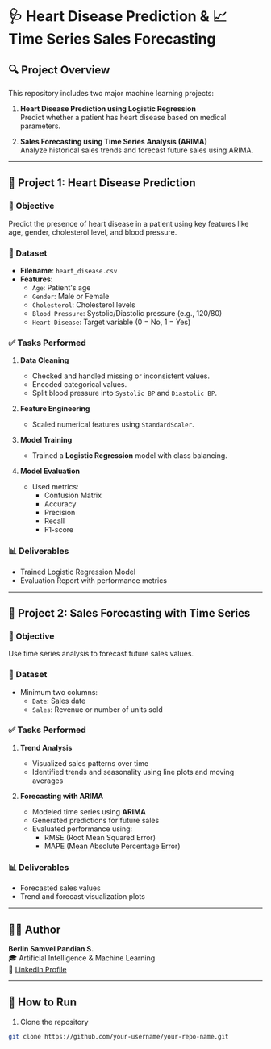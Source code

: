 # 🩺 Heart Disease Prediction & 📈 Time Series Sales Forecasting

## 🔍 Project Overview

This repository includes two major machine learning projects:

1. **Heart Disease Prediction using Logistic Regression**  
   Predict whether a patient has heart disease based on medical parameters.

2. **Sales Forecasting using Time Series Analysis (ARIMA)**  
   Analyze historical sales trends and forecast future sales using ARIMA.

---

## 📁 Project 1: Heart Disease Prediction

### 🎯 Objective
Predict the presence of heart disease in a patient using key features like age, gender, cholesterol level, and blood pressure.

### 📂 Dataset
- **Filename**: `heart_disease.csv`
- **Features**:
  - `Age`: Patient's age
  - `Gender`: Male or Female
  - `Cholesterol`: Cholesterol levels
  - `Blood Pressure`: Systolic/Diastolic pressure (e.g., 120/80)
  - `Heart Disease`: Target variable (0 = No, 1 = Yes)

### ✅ Tasks Performed
1. **Data Cleaning**
   - Checked and handled missing or inconsistent values.
   - Encoded categorical values.
   - Split blood pressure into `Systolic BP` and `Diastolic BP`.

2. **Feature Engineering**
   - Scaled numerical features using `StandardScaler`.

3. **Model Training**
   - Trained a **Logistic Regression** model with class balancing.

4. **Model Evaluation**
   - Used metrics:
     - Confusion Matrix
     - Accuracy
     - Precision
     - Recall
     - F1-score

### 📊 Deliverables
- Trained Logistic Regression Model
- Evaluation Report with performance metrics

---

## 📁 Project 2: Sales Forecasting with Time Series

### 🎯 Objective
Use time series analysis to forecast future sales values.

### 📂 Dataset
- Minimum two columns:
  - `Date`: Sales date
  - `Sales`: Revenue or number of units sold

### ✅ Tasks Performed
1. **Trend Analysis**
   - Visualized sales patterns over time
   - Identified trends and seasonality using line plots and moving averages

2. **Forecasting with ARIMA**
   - Modeled time series using **ARIMA**
   - Generated predictions for future sales
   - Evaluated performance using:
     - RMSE (Root Mean Squared Error)
     - MAPE (Mean Absolute Percentage Error)

### 📊 Deliverables
- Forecasted sales values
- Trend and forecast visualization plots

---

## 👨‍💻 Author

**Berlin Samvel Pandian S.**  
🎓 Artificial Intelligence & Machine Learning  
🔗 [LinkedIn Profile](https://www.linkedin.com/in/s-berlin-samvel-pandian007)

---

## 📌 How to Run

1. Clone the repository
```bash
git clone https://github.com/your-username/your-repo-name.git
